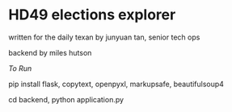 # HD49 elections explorer

written for the daily texan by junyuan tan, senior tech ops

backend by miles hutson

*To Run*

pip install flask, copytext, openpyxl, markupsafe, beautifulsoup4

cd backend, python application.py
